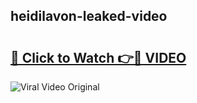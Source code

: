 ## heidilavon-leaked-video 

# <h2><a href="http://freeplayer.one?title=heidilavon-leaked-video&ref=21J">🔗 Click to Watch 👉🔴 VIDEO</a></h2>

<a href="http://freeplayer.one?title=heidilavon-leaked-video&ref=21J" rel="nofollow" data-target="animated-image.originalLink"><img src="https://i.ibb.co.com/xMMVF88/686577567.gif" alt="Viral Video Original" style="max-width: 100%; display: inline-block;" data-target="animated-image.originalImage"></a>

